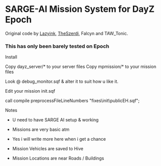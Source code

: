 SARGE-AI Mission System for DayZ Epoch
=============
Original code by <a href="https://github.com/lazyink/DayZ-Missions">Lazyink</a>, <a href="https://github.com/theszerdi">TheSzerdi</a>, Falcyn and TAW_Tonic.

<h3>This has only been barely tested on Epoch</h3>  

Install 

Copy dayz_server/*  to your server files
Copy mpmission/* to your mission files

Look @ debug_monitor.sqf & alter it to suit how u like it.

Edit your mission init.sqf

call compile preprocessFileLineNumbers "fixes\init\publicEH.sqf";


Notes

 * U need to have SARGE AI setup & working
 
 * Missions are very basic atm
 
 * Yes i will write more here when i get a chance

 * Mission Vehicles are saved to Hive
 
 * Mission Locations are near Roads / Buildings

